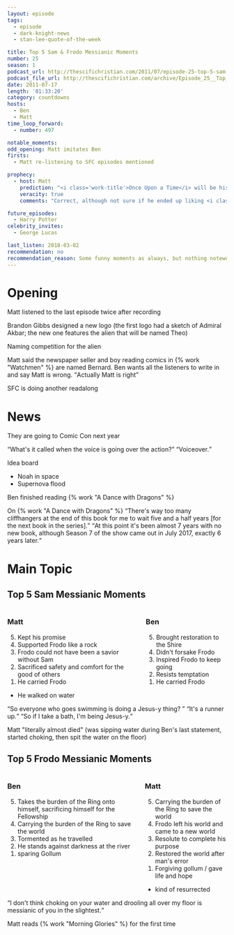 ```yaml
---
layout: episode
tags:
  - episode
  - dark-knight-news 
  - stan-lee-quote-of-the-week

title: Top 5 Sam & Frodo Messianic Moments
number: 25
season: 1
podcast_url: http://thescifichristian.com/2011/07/episode-25-top-5-sam-frodo-messianic-moments/
podcast_file_url: http://thescifichristian.com/archive/Episode_25__Top_5_Sam_&_Frodo_Messia.mp3
date: 2011-07-17
length: '01:33:20'
category: countdowns
hosts:
  - Ben
  - Matt
time_loop_forward: 
  - number: 497

notable_moments:
odd_opening: Matt imitates Ben
firsts: 
  - Matt re-listening to SFC episodes mentioned

prophecy:
  - host: Matt
    prediction: "<i class='work-title'>Once Upon a Time</i> will be his favorite new show in 2011, not including <i class='work-title'>Game of Thrones</i> which was already out"
    veracity: true
    comments: "Correct, although not sure if he ended up liking <i class='work-title'>Person of Interest</i> more."

future_episodes: 
  - Harry Potter
celebrity_invites: 
  - George Lucas 

last_listen: 2018-03-02
recommendation: no
recommendation_reason: Some funny moments as always, but nothing noteworthy in the top 5s
---
```

# Opening
Matt listened to the last episode twice after recording

Brandon Gibbs designed a new logo (the first logo had a sketch of Admiral Akbar; the new one features the alien that will be named Theo)

Naming competition for the alien

Matt said the newspaper seller and boy reading comics in {% work "Watchmen" %} are named Bernard. Ben wants all the listeners to write in and say Matt is wrong. <q class="archivist inline">Actually Matt is right</q> 

SFC is doing another readalong 



# News
They are going to Comic Con next year 

<div class="quote">
  <span class="quote-context is-size-6"></span>
  <q class="matt">What's it called when the voice is going over the action?</q>
  <q class="ben">Voiceover.</q>
</div>

Idea board
- Noah in space
- Supernova flood

Ben finished reading {% work "A Dance with Dragons" %}

<div class="quote">
  <span class="quote-context is-size-6">On {% work "A Dance with Dragons" %}</span>
  <q class="ben">There's way too many cliffhangers at the end of this book for me to wait five and a half years [for the next book in the series].</q>
  <q class="archivist">At this point it's been almost 7 years with no new book, although Season 7 of the show came out in July 2017, exactly 6 years later.</q>
</div>



# Main Topic

<div class="top-five">
  <h2 class="has-text-centered">Top 5 Sam Messianic Moments</h2>
  <div class="columns">
    <div class="column matt">
      <h3>Matt</h3>
      <ol reversed>
        <li>Kept his promise
        <li>Supported Frodo like a rock
        <li>Frodo could not have been a savior without Sam
        <li>Sacrificed safety and comfort for the good of others
        <li>He carried Frodo
      </ol>
      <ul class="runner-ups">
        <li>He walked on water
      </ul>
    </div>
    <div class="column ben">
      <h3>Ben</h3>
      <ol reversed>
        <li>Brought restoration to the Shire
        <li>Didn't forsake Frodo
        <li>Inspired Frodo to keep going
        <li>Resists temptation
        <li>He carried Frodo 
      </ol>
    </div>
  </div>
</div>

<div class="quote">
  <span class="quote-context is-size-6"></span>
  <q class="ben">So everyone who goes swimming is doing a Jesus-y thing? </q>
  <q class="matt">It's a runner up.</q>
  <q class="ben">So if I take a bath, I'm being Jesus-y.</q>
</div>

Matt "literally almost died" (was sipping water during Ben's last statement, started choking, then spit the water on the floor) 

<div class="top-five">
  <h2 class="has-text-centered">Top 5 Frodo Messianic Moments</h2>
  <div class="columns">
    <div class="column ben">
      <h3>Ben</h3>
      <ol reversed>
        <li>Takes the burden of the Ring onto himself, sacrificing himself for the Fellowship
        <li>Carrying the burden of the Ring to save the world 
        <li>Tormented as he travelled
        <li>He stands against darkness at the river
        <li>sparing Gollum 
      </ol>
    </div>
    <div class="column matt">
      <h3>Matt</h3>
      <ol reversed>
        <li>Carrying the burden of the Ring to save the world 
        <li>Frodo left his world and came to a new world
        <li>Resolute to complete his purpose
        <li>Restored the world after man's error 
        <li>Forgiving gollum / gave life and hope 
      </ol>
      <ul class="runner-ups">
        <li>kind of resurrected
      </ul>
    </div>
  </div>
</div>

<div class="quote">
  <q class="ben">I don't think choking on your water and drooling all over my floor is messianic of you in the slightest.</q>
</div>

Matt reads {% work "Morning Glories" %} for the first time